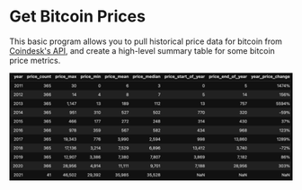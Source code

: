 # Get Bitcoin Prices

This basic program allows you to pull historical price data for bitcoin from [Coindesk's API](https://www.coindesk.com/coindesk-api), and create a high-level summary table for some bitcoin price metrics.

<p align="center">
  <a>
      <img src="https://github.com/nfeifel/AdHocAnalytics/blob/master/projects/GetBitcoinPrices/cover_image.jpeg" alt="My Image" width="850" />
  </a>
</p>
